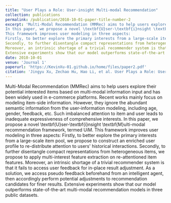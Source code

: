 ```yaml
---
title: "User Plays a Role: User-insight Multi-modal Recommendation"
collection: publications
permalink: /publication/2010-10-01-paper-title-number-2
excerpt: 'Multi-Modal Recommendation (MMRec) aims to help users explore their potential interested items based on multi-modal information input and has been widely used in e-commerce platforms. Recent works mainly focus on modeling item-side information. However, they ignore the abundant semantic information from the user-information modeling, including age, gender, feedback, etc. Such imbalanced attention to item and user leads to inadequate expressiveness of comprehensive interests. 
In this paper, we propose a novel \textbf{U}ser-\textbf{i}nsight \textbf{M}ulti-modal recommendation framework, termed UiM.
This framework improves user modeling in three aspects:
Firstly, to better explore the primary interests from a large-scale item pool, we propose to construct an enriched user profile to re-distribute attention to users' historical interactions.
Secondly, to further disentangle compact representations from heterogeneous items, we propose to apply multi-interest feature extraction on re-attentioned item features.
Moreover, an intrinsic shortage of a trivial recommender system is that it fails to access user feedback for in-place result adjustment. As a solution, we access pseudo feedback beforehand from an intelligent agent, then accordingly perform potential adjustments to recommendation candidates for finer results.
Extensive experiments show that our model outperforms state-of-the-art multi-modal recommendation models in three public datasets.'
date: 2010-10-01
venue: 'Journal 1'
paperurl: 'https://KevinXu-01.github.io/home/files/paper2.pdf'
citation: 'Jingyu Xu, Zechao Hu, Hao Li, et al. User Plays a Role: User-insight Multi-modal Recommendation. IEEE Transactions on Multimedia.'
---
```


Multi-Modal Recommendation (MMRec) aims to help users explore their potential interested items based on multi-modal information input and has been widely used in e-commerce platforms. Recent works mainly focus on modeling item-side information. However, they ignore the abundant semantic information from the user-information modeling, including age, gender, feedback, etc. Such imbalanced attention to item and user leads to inadequate expressiveness of comprehensive interests. 
In this paper, we propose a novel \textbf{U}ser-\textbf{i}nsight \textbf{M}ulti-modal recommendation framework, termed UiM.
This framework improves user modeling in three aspects:
Firstly, to better explore the primary interests from a large-scale item pool, we propose to construct an enriched user profile to re-distribute attention to users' historical interactions.
Secondly, to further disentangle compact representations from heterogeneous items, we propose to apply multi-interest feature extraction on re-attentioned item features.
Moreover, an intrinsic shortage of a trivial recommender system is that it fails to access user feedback for in-place result adjustment. As a solution, we access pseudo feedback beforehand from an intelligent agent, then accordingly perform potential adjustments to recommendation candidates for finer results.
Extensive experiments show that our model outperforms state-of-the-art multi-modal recommendation models in three public datasets.
